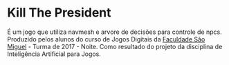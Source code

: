 
# Kill The President

É um jogo que utiliza navmesh e arvore de decisões para controle de npcs. Produzido pelos alunos do curso de Jogos Digitais da  [Faculdade São Miguel](http://www.faculdadesaomiguel.com.br/)  - Turma de 2017 - Noite. Como resultado do projeto da disciplina de Inteligência Artificial para Jogos.
